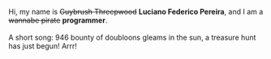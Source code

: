Hi, my name is ~~Guybrush Threepwood~~ **Luciano Federico Pereira**, and I am a ~~wannabe pirate~~ **programmer**.<br><br>A short song: 946 bounty of doubloons gleams in the sun, a treasure hunt has just begun! Arrr!
